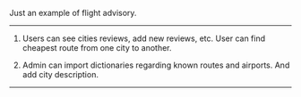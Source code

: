 Just an example of flight advisory.

____________________________________________________________________________________

1. Users can see cities reviews, add new reviews, etc. User can find cheapest route from one city to another. 

3. Admin can import dictionaries regarding known routes and airports. And add city description.

_____________________________________________________________________________________
